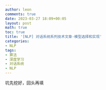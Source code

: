 ```yaml
---
author: leon
comments: true
date: 2023-03-27 18:09+00:05
layout: post
math: true
toc: true
title: '[NLP] 对话系统系列技术文章-模型选择和实现'
categories:
- NLP
tags:
- 算法
- 深度学习
- 对话系统
- NLP
---
```


坑先挖好，回头再填

